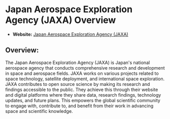 # Japan Aerospace Exploration Agency (JAXA) Overview

- **Website:** [Japan Aerospace Exploration Agency (JAXA)](https://www.jaxa.jp/)

## Overview:

The Japan Aerospace Exploration Agency (JAXA) is Japan's national aerospace agency that conducts comprehensive research and development in space and aerospace fields. JAXA works on various projects related to space technology, satellite deployment, and international space exploration. JAXA contributes to open source science by making its research and findings accessible to the public. They achieve this through their website and digital platforms where they share data, research findings, technology updates, and future plans. This empowers the global scientific community to engage with, contribute to, and benefit from their work in advancing space and scientific knowledge. 
